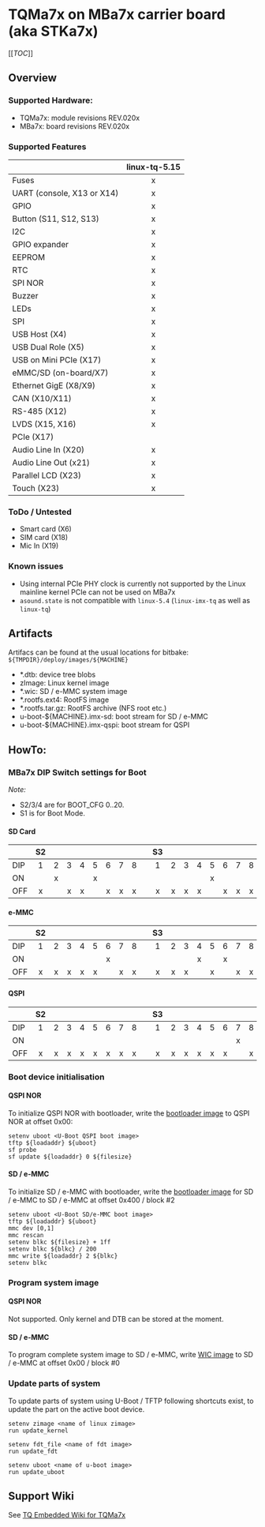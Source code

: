 # TQMa7x on MBa7x carrier board (aka STKa7x)

[[_TOC_]]

## Overview

### Supported Hardware:

* TQMa7x: module revisions REV.020x
* MBa7x:  board revisions REV.020x

### Supported Features

|                              | linux-tq-5.15 |
| ---------------------------- | :-----------: |
| Fuses                        |      x        |
| UART (console, X13 or X14)   |      x        |
| GPIO                         |      x        |
| Button (S11, S12, S13)       |      x        |
| I2C                          |      x        |
| GPIO expander                |      x        |
| EEPROM                       |      x        |
| RTC                          |      x        |
| SPI NOR                      |      x        |
| Buzzer                       |      x        |
| LEDs                         |      x        |
| SPI                          |      x        |
| USB Host (X4)                |      x        |
| USB Dual Role (X5)           |      x        |
| USB on Mini PCIe (X17)       |      x        |
| eMMC/SD (on-board/X7)        |      x        |
| Ethernet GigE (X8/X9)        |      x        |
| CAN (X10/X11)                |      x        |
| RS-485 (X12)                 |      x        |
| LVDS (X15, X16)              |      x        |
| PCIe (X17)                   |               |
| Audio Line In (X20)          |      x        |
| Audio Line Out (x21)         |      x        |
| Parallel LCD (X23)           |      x        |
| Touch (X23)                  |      x        |

### ToDo / Untested
* Smart card (X6)
* SIM card (X18)
* Mic In (X19)

### Known issues

- Using internal PCIe PHY clock is currently not supported by the Linux mainline kernel
  PCIe can not be used on MBa7x
- `asound.state` is not compatible with `linux-5.4` (`linux-imx-tq` as well as `linux-tq`)

## Artifacts

Artifacs can be found at the usual locations for bitbake:
`${TMPDIR}/deploy/images/${MACHINE}`

* \*.dtb: device tree blobs
* zImage: Linux kernel image
* \*.wic: SD / e-MMC system image
* \*.rootfs.ext4: RootFS image
* \*.rootfs.tar.gz: RootFS archive (NFS root etc.)
* u-boot-${MACHINE}.imx-sd: boot stream for SD / e-MMC
* u-boot-${MACHINE}.imx-qspi: boot stream for QSPI

## HowTo:

### MBa7x DIP Switch settings for Boot

_Note:_

* S2/3/4 are for BOOT_CFG 0..20.
* S1 is for Boot Mode.

#### SD Card

|         |  S2  |     |     |     |     |     |     |     |    |  S3  |     |     |     |     |     |     |     |    |  S4 |     |     |     |    |  S1 |     |
| ------- | :--: | :-: | :-: | :-: | :-: | :-: | :-: | :-: | -- | :--: | :-: | :-: | :-: | :-: | :-: | :-: | :-: | -- | :-: | :-: | :-: | :-: | -- | :-: | :-: |
| DIP     |  1   |  2  |  3  |  4  |  5  |  6  |  7  |  8  |    |  1   |  2  |  3  |  4  |  5  |  6  |  7  |  8  |    |  1  |  2  |  3  |  4  |    |  1  |  2  |
| ON      |      |  x  |     |     |  x  |     |     |     |    |      |     |     |     |  x  |     |     |     |    |     |     |     |     |    |  x  |     |
| OFF     |  x   |     |  x  |  x  |     |  x  |  x  |  x  |    |  x   |  x  |  x  |  x  |     |  x  |  x  |  x  |    |  -  |  -  |  -  |  -  |    |     |  x  |

#### e-MMC

|         |  S2  |     |     |     |     |     |     |     |    |  S3  |     |     |     |     |     |     |     |    |  S4 |     |     |     |    |  S1 |     |
| ------- | :--: | :-: | :-: | :-: | :-: | :-: | :-: | :-: | -- | :--: | :-: | :-: | :-: | :-: | :-: | :-: | :-: | -- | :-: | :-: | :-: | :-: | -- | :-: | :-: |
| DIP     |  1   |  2  |  3  |  4  |  5  |  6  |  7  |  8  |    |  1   |  2  |  3  |  4  |  5  |  6  |  7  |  8  |    |  1  |  2  |  3  |  4  |    |  1  |  2  |
| ON      |      |     |     |     |     |  x  |     |     |    |      |     |     |  x  |     |  x  |     |     |    |     |     |     |     |    |  x  |     |
| OFF     |  x   |  x  |  x  |  x  |  x  |     |  x  |  x  |    |  x   |  x  |  x  |     |  x  |     |  x  |  x  |    |  -  |  -  |  -  |  -  |    |     |  x  |

#### QSPI

|         |  S2  |     |     |     |     |     |     |     |    |  S3  |     |     |     |     |     |     |     |    |  S4 |     |     |     |    |  S1 |     |
| ------- | :--: | :-: | :-: | :-: | :-: | :-: | :-: | :-: | -- | :--: | :-: | :-: | :-: | :-: | :-: | :-: | :-: | -- | :-: | :-: | :-: | :-: | -- | :-: | :-: |
| DIP     |  1   |  2  |  3  |  4  |  5  |  6  |  7  |  8  |    |  1   |  2  |  3  |  4  |  5  |  6  |  7  |  8  |    |  1  |  2  |  3  |  4  |    |  1  |  2  |
| ON      |      |     |     |     |     |     |     |     |    |      |     |     |     |     |     |  x  |     |    |     |     |     |     |    |  x  |     |
| OFF     |  x   |  x  |  x  |  x  |  x  |  x  |  x  |  x  |    |  x   |  x  |  x  |  x  |  x  |  x  |     |  x  |    |  -  |  -  |  -  |  -  |    |     |  x  |

### Boot device initialisation

#### QSPI NOR

To initialize QSPI NOR with bootloader, write the [bootloader image](#artifacts)
to QSPI NOR at offset 0x00:

```
setenv uboot <U-Boot QSPI boot image>
tftp ${loadaddr} ${uboot}
sf probe
sf update ${loadaddr} 0 ${filesize}
```

#### SD / e-MMC

To initialize SD / e-MMC with bootloader, write the [bootloader image](#artifacts)
for SD / e-MMC to SD / e-MMC at offset 0x400 / block #2

```
setenv uboot <U-Boot SD/e-MMC boot image>
tftp ${loadaddr} ${uboot}
mmc dev [0,1]
mmc rescan
setenv blkc ${filesize} + 1ff
setenv blkc ${blkc} / 200
mmc write ${loadaddr} 2 ${blkc}
setenv blkc
```

### Program system image

#### QSPI NOR

Not supported. Only kernel and DTB can be stored at the moment.

#### SD / e-MMC

To program complete system image to SD / e-MMC, write [WIC image](#artifacts)
to SD / e-MMC at offset 0x00 / block #0

### Update parts of system

To update parts of system using U-Boot / TFTP following shortcuts exist, to
update the part on the active boot device.

```
setenv zimage <name of linux zimage>
run update_kernel
```

```
setenv fdt_file <name of fdt image>
run update_fdt
```

```
setenv uboot <name of u-boot image>
run update_uboot
```

## Support Wiki

See [TQ Embedded Wiki for TQMa7x](https://support.tq-group.com/en/arm/tqma7x)
